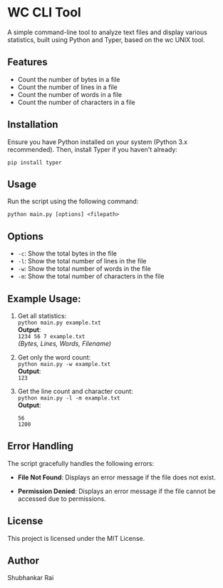 # WC CLI Tool

A simple command-line tool to analyze text files and display various statistics, built using Python and Typer, based on the wc UNIX tool.

## Features

- Count the number of bytes in a file
- Count the number of lines in a file
- Count the number of words in a file
- Count the number of characters in a file

## Installation

Ensure you have Python installed on your system (Python 3.x recommended). Then, install Typer if you haven't already:

```
pip install typer
```

## Usage

Run the script using the following command:

```
python main.py [options] <filepath>
```

## Options

- `-c`: Show the total bytes in the file
- `-l`: Show the total number of lines in the file
- `-w`: Show the total number of words in the file
- `-m`: Show the total number of characters in the file

## Example Usage:

1. Get all statistics:\
   `python main.py example.txt`\
   **Output**:\
   `1234 56 7 example.txt`\
   _(Bytes, Lines, Words, Filename)_

2. Get only the word count:\
   `python main.py -w example.txt`\
   **Output**:\
   `123`

3. Get the line count and character count:\
   `python main.py -l -m example.txt`\
   **Output**:
   ```
   56
   1200
   ```

## Error Handling

The script gracefully handles the following errors:

- **File Not Found**: Displays an error message if the file does not exist.

- **Permission Denied**: Displays an error message if the file cannot be accessed due to permissions.

## License

This project is licensed under the MIT License.

## Author

Shubhankar Rai
